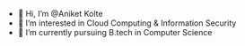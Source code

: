 - 👋 Hi, I’m @Aniket Kolte
- 👀 I’m interested in Cloud Computing & Information Security
- 🌱 I’m currently pursuing B.tech in Computer Science



<!---
XAEDAR/XAEDAR is a ✨ special ✨ repository because its `README.md` (this file) appears on your GitHub profile.
You can click the Preview link to take a look at your changes.
--->
